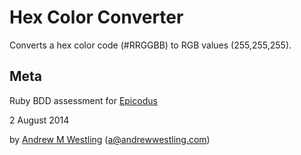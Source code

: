 # Hex Color Converter

Converts a hex color code (#RRGGBB) to RGB values (255,255,255).

## Meta

Ruby BDD assessment for [Epicodus](http://epicodus.com)

2 August 2014

by [Andrew M Westling](https://andrewwestling.com)
(a@andrewwestling.com)